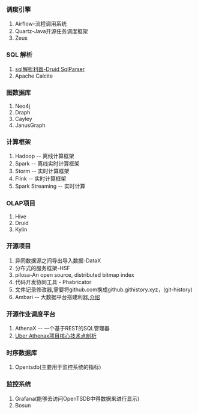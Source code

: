 ### 调度引擎
1. Airflow-流程调用系统
2. Quartz-Java开源任务调度框架
3. Zeus



### SQL 解析
1. [sql解析利器-Druid SqlParser](https://github.com/alibaba/druid/wiki/SQL-Parser)
2. Apache Calcite

### 图数据库
1. Neo4j
2. Draph
3. Cayley
4. JanusGraph

### 计算框架
1. Hadoop -- 离线计算框架
2. Spark  -- 离线实时计算框架
3. Storm -- 实时计算框架
4. Flink -- 实时计算框架
5. Spark Streaming -- 实时计算

### OLAP项目
1. Hive
2. Druid
3. Kylin

### 开源项目
1. 异同数据源之间导出导入数据-DataX
2. 分布式的服务框架-HSF
3. pilosa-An open source, distributed bitmap index
4. 代码开发协同工具 - Phabricator
6. 文件记录修改器,需要将github.com换成github.githistory.xyz，(git-history)
6. Ambari -- 大数据平台搭建利器,[介绍](https://www.ibm.com/developerworks/cn/opensource/os-cn-bigdata-ambari/index.html)

### 开源作业调度平台
1. AthenaX -- 一个基于REST的SQL管理器
2. [Uber Athenax项目核心技术点剖析](https://blog.csdn.net/yanghua_kobe/article/details/78573578)


### 时序数据库
1. Opentsdb(主要用于监控系统的指标)

### 监控系统
1. Grafana(能够去访问OpenTSDB中得数据来进行显示)
2. Bosun
